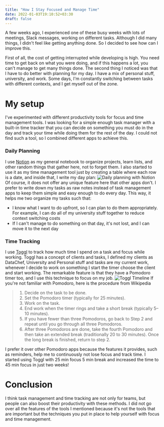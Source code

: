 ```yaml
---
title: "How I Stay Focused and Manage Time"
date: 2022-01-03T19:10:52+03:30
draft: false
---
```


A few weeks ago, I experienced one of these busy weeks with lots of meetings, Slack messages, working on different tasks. Although I did many things, I didn't feel like getting anything done. So I decided to see how can I improve this.

First of all, the cost of getting interrupted while developing is high. You need time to get back on what you were doing, and if this happens a lot, you can't manage to get many things done.
The second thing I noticed was that I have to do better with planning for my day. I have a mix of personal stuff, university, and work. Some days, I'm constantly switching between tasks with different contexts, and I get myself out of the zone.

# My setup

I've experimented with different productivity tools for focus and time management tools. I was looking for a simple enough task manager with a built-in time tracker that you can decide on something you must do in the day and track your time while doing them for the rest of the day. I could not find such a tool, so I combined different apps to achieve this.

### Daily Planning

I use [Notion](https://www.notion.so/) as my general notebook to organize projects, learn lists, and other random things that gather here, not to forget them.
I also started to use it as my time management tool just by creating a table where each row is a date, and inside that, I write my day plan:
![Daily planning with Notion](/notion-day-plan.png)
Of course, it does not offer any unique feature here that other apps don't. I prefer to write down my tasks as raw notes instead of task management apps to keep them simple and easy enough to do every day.
This way, it helps me two organize my tasks such that:

- I know what I want to do upfront, so I can plan to do them appropriately. For example, I can do all of my university stuff together to reduce context switching costs
- If I can't manage to do something on that day, it's not lost, and I can move it to the next day

### Time Tracking

I use [Toggl](https://toggl.com/) to track how much time I spend on a task and focus while working.
Toggl has a concept of clients and tasks, I defined my clients as DataChef, University and Personal stuff and tasks are my current work, whenever I decide to work on something I start the timer choose the client and start working. The remarkable feature is that they have a Pomodoro timer too, and I use this technique to focus on my job.
![Toggl Timeline](/toggl-timeline.png)
If you're not familiar with Pomodoro, here is the procedure from Wikipedia
>
>1. Decide on the task to be done.
>2. Set the Pomodoro timer (typically for 25 minutes).
>3. Work on the task.
>4. End work when the timer rings and take a short break (typically 5–10 minutes).
>5. If you have fewer than three Pomodoros, go back to Step 2 and repeat until you go through all three Pomodoros.
>6. After three Pomodoros are done, take the fourth Pomodoro and then take an extended break (traditionally 20 to 30 minutes). Once the long break is finished, return to step 2.

I prefer it over other Pomodoro apps because the features it provides, such as reminders, help me to continuously not lose focus and track time.
I started using Toggl with 25 min focus 5 min break and increased the time to 45 min focus in just two weeks!

# Conclusion

I think task management and time tracking are not only for teams, but people can also boost their productivity with these methods.
I did not go over all the features of the tools I mentioned because it's not the tools that are important but the techniques you put in place to help yourself with focus and time management.
